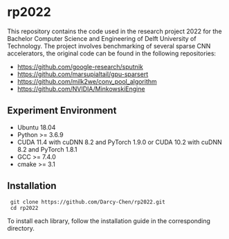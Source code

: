 # rp2022

This repository contains the code used in the research project 2022 for the Bachelor 
Computer Science and Engineering of Delft University of Technology. The project 
involves benchmarking of several sparse CNN accelerators, the original code 
can be found in the following repositories: 

* https://github.com/google-research/sputnik
* https://github.com/marsupialtail/gpu-sparsert
* https://github.com/milk2we/conv_pool_algorithm
* https://github.com/NVIDIA/MinkowskiEngine

## Experiment Environment

* Ubuntu 18.04
* Python >= 3.6.9
* CUDA 11.4 with cuDNN 8.2 and PyTorch 1.9.0 or CUDA 10.2 with cuDNN 8.2 and PyTorch 1.8.1
* GCC >= 7.4.0
* cmake >= 3.1

## Installation

```
 git clone https://github.com/Darcy-Chen/rp2022.git
 cd rp2022
```

To install each library, follow the installation guide in the corresponding directory.
